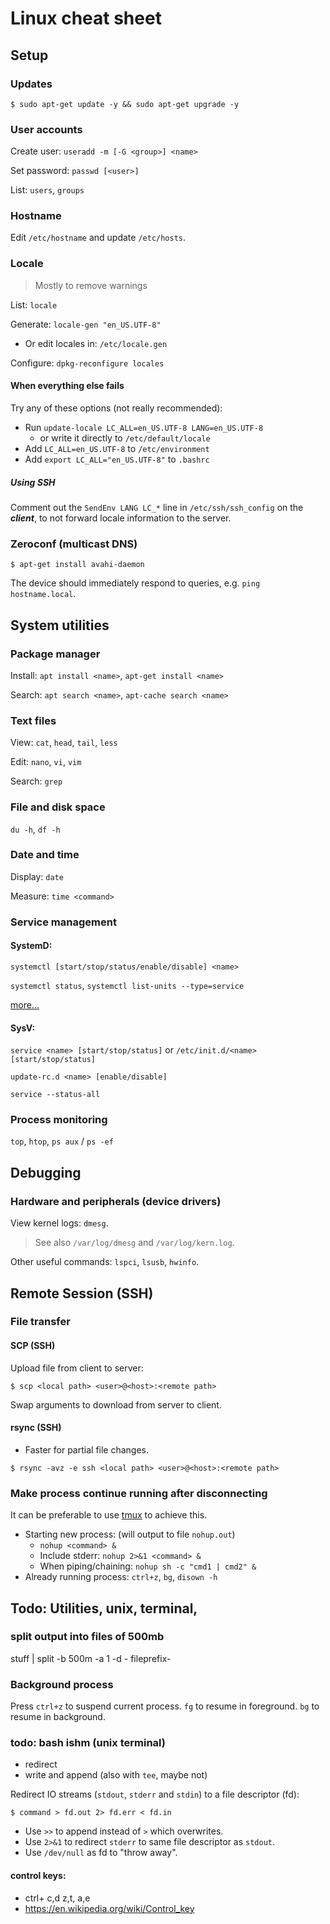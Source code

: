 # Linux cheat sheet

## Setup

### Updates
```
$ sudo apt-get update -y && sudo apt-get upgrade -y
```

### User accounts
Create user: `useradd -m [-G <group>] <name>`

Set password: `passwd [<user>]`

List: `users`, `groups`

### Hostname
Edit `/etc/hostname` and update `/etc/hosts`.

### Locale
> Mostly to remove warnings

List: `locale`

Generate: `locale-gen "en_US.UTF-8"`
- Or edit locales in: `/etc/locale.gen`

Configure: `dpkg-reconfigure locales`

#### When everything else fails
Try any of these options (not really recommended):

- Run `update-locale LC_ALL=en_US.UTF-8 LANG=en_US.UTF-8`
  - or write it directly to `/etc/default/locale`
- Add `LC_ALL=en_US.UTF-8` to `/etc/environment`
- Add `export LC_ALL="en_US.UTF-8"` to `.bashrc`

##### Using SSH
Comment out the `SendEnv LANG LC_*` line in `/etc/ssh/ssh_config` on the ***client***, to not forward locale information to the server.

### Zeroconf (multicast DNS)
```
$ apt-get install avahi-daemon
```
The device should immediately respond to queries, e.g. `ping hostname.local`.


## System utilities

### Package manager
Install: `apt install <name>`, `apt-get install <name>`

Search: `apt search <name>`, `apt-cache search <name>`

### Text files
View: `cat`, `head`, `tail`, `less`

Edit: `nano`, `vi`, `vim`

Search: `grep`

### File and disk space
`du -h`, `df -h`

### Date and time
Display: `date`

Measure: `time <command>`

### Service management

#### SystemD:
`systemctl [start/stop/status/enable/disable] <name>`

`systemctl status`, `systemctl list-units --type=service`

[more...](systemd.md)

#### SysV:
`service <name> [start/stop/status]` or `/etc/init.d/<name> [start/stop/status]`

`update-rc.d <name> [enable/disable]`

`service --status-all`

### Process monitoring
`top`, `htop`, `ps aux` / `ps -ef`


## Debugging

### Hardware and peripherals (device drivers)
View kernel logs: `dmesg`.
> See also `/var/log/dmesg` and `/var/log/kern.log`.

Other useful commands: `lspci`, `lsusb`, `hwinfo`.


## Remote Session (SSH)

### File transfer

#### SCP (SSH)
Upload file from client to server:
```
$ scp <local path> <user>@<host>:<remote path>
```
Swap arguments to download from server to client.

#### rsync (SSH)
- Faster for partial file changes.

```
$ rsync -avz -e ssh <local path> <user>@<host>:<remote path>
```

### Make process continue running after disconnecting
It can be preferable to use [tmux](todo-insert-link) to achieve this.

- Starting new process: (will output to file `nohup.out`)
  - `nohup <command> &`
  - Include stderr: `nohup 2>&1 <command> &`
  - When piping/chaining: `nohup sh -c "cmd1 | cmd2" &`
- Already running process: `ctrl+z`, `bg`, `disown -h`

## Todo: Utilities, unix, terminal,

### split output into files of 500mb
stuff | split -b 500m -a 1 -d - fileprefix-


### Background process

Press `ctrl+z` to suspend current process.
`fg` to resume in foreground.
`bg` to resume in background.


### todo: bash ishm (unix terminal)
- redirect
- write and append (also with `tee`, maybe not)

Redirect IO streams (`stdout`, `stderr` and `stdin`) to a file descriptor (fd):
```
$ command > fd.out 2> fd.err < fd.in
```
  - Use `>>` to append instead of `>` which overwrites.
  - Use `2>&1` to redirect `stderr` to same file descriptor as `stdout`.
  - Use `/dev/null` as fd to "throw away".

#### control keys:
- ctrl+ c,d z,t, a,e
- https://en.wikipedia.org/wiki/Control_key